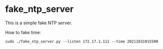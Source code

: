 fake_ntp_server
===============

This is a simple fake NTP server.

How to fake time:
```
sudo ./fake_ntp_server.py --listen 172.17.1.111 --time 20211031015500
```
